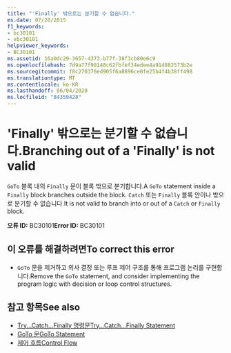 ```yaml
---
title: "'Finally' 밖으로는 분기할 수 없습니다."
ms.date: 07/20/2015
f1_keywords:
- bc30101
- vbc30101
helpviewer_keywords:
- BC30101
ms.assetid: 16a0dc29-3657-4373-b77f-38f3cb80e6c9
ms.openlocfilehash: 7d9a77f90148c62fbfef34edee4a914882573b2e
ms.sourcegitcommit: f8c270376ed905f6a8896ce0fe25b4f4b38ff498
ms.translationtype: MT
ms.contentlocale: ko-KR
ms.lasthandoff: 06/04/2020
ms.locfileid: "84359428"
---
```

# <a name="branching-out-of-a-finally-is-not-valid"></a><span data-ttu-id="c3d2f-102">'Finally' 밖으로는 분기할 수 없습니다.</span><span class="sxs-lookup"><span data-stu-id="c3d2f-102">Branching out of a 'Finally' is not valid</span></span>
<span data-ttu-id="c3d2f-103">`GoTo` 블록 내의 `Finally` 문이 블록 밖으로 분기합니다.</span><span class="sxs-lookup"><span data-stu-id="c3d2f-103">A `GoTo` statement inside a `Finally` block branches outside the block.</span></span> <span data-ttu-id="c3d2f-104">`Catch` 또는 `Finally` 블록 안이나 밖으로 분기할 수 없습니다.</span><span class="sxs-lookup"><span data-stu-id="c3d2f-104">It is not valid to branch into or out of a `Catch` or `Finally` block.</span></span>  
  
 <span data-ttu-id="c3d2f-105">**오류 ID:** BC30101</span><span class="sxs-lookup"><span data-stu-id="c3d2f-105">**Error ID:** BC30101</span></span>  
  
## <a name="to-correct-this-error"></a><span data-ttu-id="c3d2f-106">이 오류를 해결하려면</span><span class="sxs-lookup"><span data-stu-id="c3d2f-106">To correct this error</span></span>  
  
- <span data-ttu-id="c3d2f-107">`GoTo` 문을 제거하고 의사 결정 또는 루프 제어 구조를 통해 프로그램 논리를 구현합니다.</span><span class="sxs-lookup"><span data-stu-id="c3d2f-107">Remove the `GoTo` statement, and consider implementing the program logic with decision or loop control structures.</span></span>  
  
## <a name="see-also"></a><span data-ttu-id="c3d2f-108">참고 항목</span><span class="sxs-lookup"><span data-stu-id="c3d2f-108">See also</span></span>

- [<span data-ttu-id="c3d2f-109">Try...Catch...Finally 명령문</span><span class="sxs-lookup"><span data-stu-id="c3d2f-109">Try...Catch...Finally Statement</span></span>](../language-reference/statements/try-catch-finally-statement.md)
- [<span data-ttu-id="c3d2f-110">GoTo 문</span><span class="sxs-lookup"><span data-stu-id="c3d2f-110">GoTo Statement</span></span>](../language-reference/statements/goto-statement.md)
- [<span data-ttu-id="c3d2f-111">제어 흐름</span><span class="sxs-lookup"><span data-stu-id="c3d2f-111">Control Flow</span></span>](../programming-guide/language-features/control-flow/index.md)
